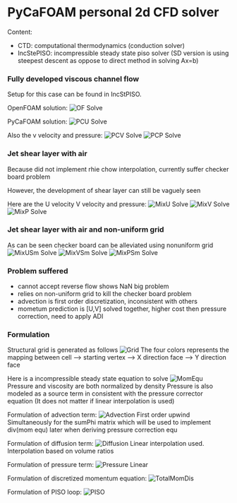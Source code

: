 # PyCaFOAM personal 2d CFD solver
Content:
- CTD: computational thermodynamics (conduction solver)
- IncStePISO: incompressible steady state piso solver (SD version is using steepest descent as oppose to direct method in solving Ax=b)

### Fully developed viscous channel flow
Setup for this case can be found in IncStPISO.

OpenFOAM solution:
![OF Solve](doc/OFUFullDev.png)

PyCaFOAM solution:
![PCU Solve](doc/PCFUFullDev.jpg)

Also the v velocity and pressure: 
![PCV Solve](doc/PCFVFullDev.jpg)
![PCP Solve](doc/PCFPFullDev.jpg)

### Jet shear layer with air
Because did not implement rhie chow interpolation, currently suffer checker board problem

However, the development of shear layer can still be vaguely seen

Here are the U velocity V velocity and pressure:
![MixU Solve](doc/UvelMixLayer.jpg)
![MixV Solve](doc/VvelMixlLayer.jpg)
![MixP Solve](doc/PMixLayer.jpg)

### Jet shear layer with air and non-uniform grid
As can be seen checker board can be alleviated using nonuniform grid
![MixUSm Solve](doc/USmooth.jpg)
![MixVSm Solve](doc/VSmooth.jpg)
![MixPSm Solve](doc/PSmooth.jpg)

### Problem suffered
- cannot accept reverse flow shows NaN big problem
- relies on non-uniform grid to kill the checker board problem
- advection is first order discretization, inconsistent with others
- mometum prediction is [U,V] solved together, higher cost then pressure correction, need to apply ADI

### Formulation
Structural grid is generated as follows
![Grid](doc/Grid.png)
The four colors represents the mapping between cell --> starting vertex --> X direction face --> Y direction face

Here is a incompressible steady state equation to solve
![MomEqu](doc/MomEqu.png)
Pressure and viscosity are both normalized by density
Pressure is also modeled as a source term in consistent with the pressure corrector equation (It does not matter if linear interpolation is used)

Formulation of advection term:
![Advection](doc/Advection.png)
First order upwind 
Simultaneously for the sumPhi matrix which will be used to implement div(mom equ) later when deriving pressure correction equ

Formulation of diffusion term:
![Diffusion](doc/Diffusion.png)
Linear interpolation used. Interpolation based on volume ratios

Formulation of pressure term:
![Pressure](doc/Pressure.png)
Linear

Formulation of discretized momentum equation:
![TotalMomDis](doc/TotalMomDis.png)

Formulation of PISO loop:
![PISO](doc/PISO.png)

